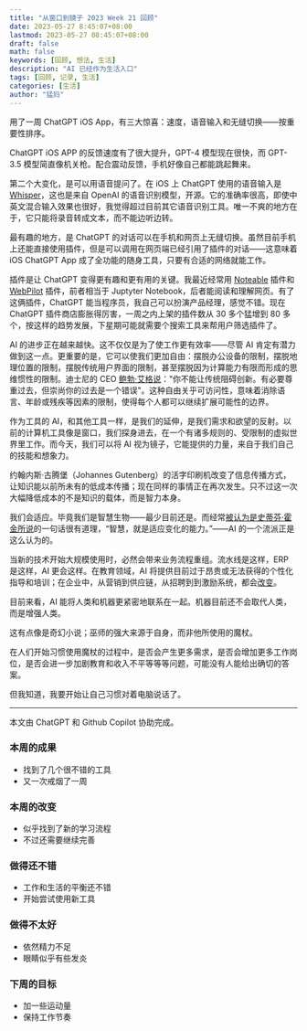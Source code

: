 ```yaml
---
title: "从窗口到镜子 2023 Week 21 回顾"
date: 2023-05-27 8:45:07+08:00
lastmod: 2023-05-27 08:45:07+08:00
draft: false
math: false
keywords: [回顾, 想法, 生活]
description: "AI 已经作为生活入口"
tags: [回顾, 记录, 生活]
categories: [生活]
author: "猛犸"
---
```


用了一周 ChatGPT iOS App，有三大惊喜：速度，语音输入和无缝切换——按重要性排序。

ChatGPT iOS APP 的反馈速度有了很大提升，GPT-4 模型现在很快，而 GPT-3.5 模型简直像机关枪。配合震动反馈，手机好像自己都能跳起舞来。

第二个大变化，是可以用语音提问了。在 iOS 上 ChatGPT 使用的语音输入是 [Whisper](https://openai.com/research/whisper)，这也是来自 OpenAI 的语音识别模型，开源。它的准确率很高，即使中英文混合输入效果也很好，我觉得超过目前其它语音识别工具。唯一不爽的地方在于，它只能将录音转成文本，而不能边听边转。

最有趣的地方，是 ChatGPT 的对话可以在手机和网页上无缝切换。虽然目前手机上还能直接使用插件，但是可以调用在网页端已经引用了插件的对话——这意味着 iOS ChatGPT App 成了全功能的随身工具，只要有合适的网络就能工作。

插件是让 ChatGPT 变得更有趣和更有用的关键。我最近经常用 [Noteable](https://noteable.io/chatgpt-plugin-for-notebook/) 插件和 [WebPilot](https://www.webpilot.ai/) 插件，前者相当于 Juptyter Notebook，后者能阅读和理解网页。有了这俩插件，ChatGPT 能当程序员，我自己可以扮演产品经理，感觉不错。现在 ChatGPT 插件商店膨胀得厉害，一周之内上架的插件数从 30 多个猛增到 80 多个，按这样的趋势发展，下星期可能就需要个搜索工具来帮用户筛选插件了。

AI 的进步正在越来越快。这不仅仅是为了使工作更有效率——尽管 AI 肯定有潜力做到这一点。更重要的是，它可以使我们更加自由：摆脱办公设备的限制，摆脱地理位置的限制，摆脱传统用户界面的限制，甚至摆脱因为计算能力有限而形成的思维惯性的限制。迪士尼的 CEO [鲍勃·艾格说](https://hbr.org/2011/07/the-hbr-interview-technology-tradition-and-the-mouse)："你不能让传统阻碍创新。有必要尊重过去，但崇尚你的过去是一个错误"。这种自由关乎可访问性，意味着消除语言、年龄或残疾等因素的限制，使得每个人都可以继续扩展可能性的边界。

作为工具的 AI，和其他工具一样，是我们的延伸，是我们需求和欲望的反射。以前的计算机工具像是窗口，我们探身进去，在一个有诸多规则的、受限制的虚拟世界里工作。而今天，我们可以将 AI 视为镜子，它能提供的力量，来自于我们自己的技能和想象力。

约翰内斯·古腾堡（Johannes Gutenberg）的活字印刷机改变了信息传播方式，让知识能以前所未有的低成本传播；现在同样的事情正在再次发生。只不过这一次大幅降低成本的不是知识的载体，而是智力本身。

我们会适应。毕竟我们是智慧生物——最少目前还是。而经常[被认为是史蒂芬·霍金所说](https://www.washingtonpost.com/news/answer-sheet/wp/2018/03/29/stephen-hawking-famously-said-intelligence-is-the-ability-to-adapt-to-change-but-did-he-really-say-it/)的一句话很有道理，“智慧，就是适应变化的能力。”——AI 的一个流派正是这么认为的。

当新的技术开始大规模使用时，必然会带来业务流程重组。流水线是这样，ERP 是这样，AI 更会这样。在教育领域，AI 将提供目前过于昂贵或无法获得的个性化指导和培训；在企业中，从营销到供应链，从招聘到到激励系统，都会[改变](https://www.salesforce.com/blog/ai-quotes/)。

目前来看，AI 能将人类和机器更紧密地联系在一起。机器目前还不会取代人类，而是增强人类。

这有点像是奇幻小说；巫师的强大来源于自身，而非他所使用的魔杖。

在人们开始习惯使用魔杖的过程中，是否会产生更多需求，是否会增加更多工作岗位，是否会进一步加剧教育和收入不平等等等问题，可能没有人能给出确切的答案。

但我知道，我要开始让自己习惯对着电脑说话了。

---

本文由 ChatGPT 和 Github Copilot 协助完成。

### 本周的成果

- 找到了几个很不错的工具
- 又一次戒烟了一周

### 本周的改变

- 似乎找到了新的学习流程
- 不过还需要继续完善

### 做得还不错

- 工作和生活的平衡还不错
- 开始尝试使用新工具

### 做得不太好

- 依然精力不足
- 眼睛似乎有些发炎

### 下周的目标

- 加一些运动量
- 保持工作节奏
